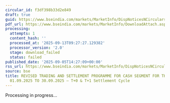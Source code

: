 ```yaml
---
circular_id: f3df398b33d2e849
draft: true
guid: https://www.bseindia.com/markets/MarketInfo/DispNoticesNCirculars.aspx?Noticeid={B538B5C3-99A4-4B8B-99A8-DF0E3E25A1F3}&noticeno=20250905-39&dt=09/05/2025&icount=39&totcount=43&flag=0
pdf_url: https://www.bseindia.com/markets/MarketInfo/DownloadAttach.aspx?id=20250905-39&attachedId=
processing:
  attempts: 1
  content_hash: ''
  processed_at: '2025-09-13T09:27:27.129382'
  processor_version: '2.0'
  stage: download_failed
  status: failed
published_date: '2025-09-05T14:27:09+00:00'
rss_url: https://www.bseindia.com/markets/MarketInfo/DispNoticesNCirculars.aspx?Noticeid={B538B5C3-99A4-4B8B-99A8-DF0E3E25A1F3}&noticeno=20250905-39&dt=09/05/2025&icount=39&totcount=43&flag=0
source: bse
title: REVISED TRADING AND SETTLEMENT PROGRAMME FOR CASH SEGMENT FOR THE PERIOD FROM
  01.09.2025 TO 30.09.2025 – T+0 & T+1 Settlement Cycle
---
```


Processing in progress...